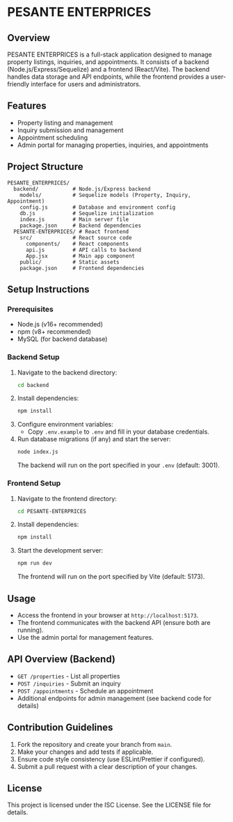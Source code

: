 # PESANTE ENTERPRICES

## Overview
PESANTE ENTERPRICES is a full-stack application designed to manage property listings, inquiries, and appointments. It consists of a backend (Node.js/Express/Sequelize) and a frontend (React/Vite). The backend handles data storage and API endpoints, while the frontend provides a user-friendly interface for users and administrators.

## Features
- Property listing and management
- Inquiry submission and management
- Appointment scheduling
- Admin portal for managing properties, inquiries, and appointments

## Project Structure
```
PESANTE_ENTERPRICES/
  backend/           # Node.js/Express backend
    models/          # Sequelize models (Property, Inquiry, Appointment)
    config.js        # Database and environment config
    db.js            # Sequelize initialization
    index.js         # Main server file
    package.json     # Backend dependencies
  PESANTE-ENTERPRICES/ # React frontend
    src/             # React source code
      components/    # React components
      api.js         # API calls to backend
      App.jsx        # Main app component
    public/          # Static assets
    package.json     # Frontend dependencies
```

## Setup Instructions

### Prerequisites
- Node.js (v16+ recommended)
- npm (v8+ recommended)
- MySQL (for backend database)

### Backend Setup
1. Navigate to the backend directory:
   ```sh
   cd backend
   ```
2. Install dependencies:
   ```sh
   npm install
   ```
3. Configure environment variables:
   - Copy `.env.example` to `.env` and fill in your database credentials.
4. Run database migrations (if any) and start the server:
   ```sh
   node index.js
   ```
   The backend will run on the port specified in your `.env` (default: 3001).

### Frontend Setup
1. Navigate to the frontend directory:
   ```sh
   cd PESANTE-ENTERPRICES
   ```
2. Install dependencies:
   ```sh
   npm install
   ```
3. Start the development server:
   ```sh
   npm run dev
   ```
   The frontend will run on the port specified by Vite (default: 5173).

## Usage
- Access the frontend in your browser at `http://localhost:5173`.
- The frontend communicates with the backend API (ensure both are running).
- Use the admin portal for management features.

## API Overview (Backend)
- `GET /properties` - List all properties
- `POST /inquiries` - Submit an inquiry
- `POST /appointments` - Schedule an appointment
- Additional endpoints for admin management (see backend code for details)

## Contribution Guidelines
1. Fork the repository and create your branch from `main`.
2. Make your changes and add tests if applicable.
3. Ensure code style consistency (use ESLint/Prettier if configured).
4. Submit a pull request with a clear description of your changes.

## License
This project is licensed under the ISC License. See the LICENSE file for details. 